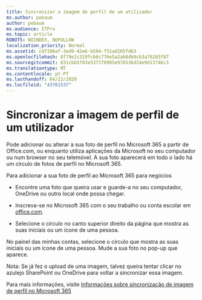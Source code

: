 ```yaml
---
title: Sincronizar a imagem de perfil de um utilizador
ms.author: pebaum
author: pebaum
ms.audience: ITPro
ms.topic: article
ROBOTS: NOINDEX, NOFOLLOW
localization_priority: Normal
ms.assetid: cd7196af-3ed9-42e6-b594-f51ad265fd63
ms.openlocfilehash: 8f79e1c319fcb6c776e5a2ab8db9cb3a76265f87
ms.sourcegitcommit: 631cbb5f03e5371f0995e976536d24e9d13746c3
ms.translationtype: MT
ms.contentlocale: pt-PT
ms.lasthandoff: 04/22/2020
ms.locfileid: "43761537"
---
```

# <a name="sync-a-users-profile-picture"></a>Sincronizar a imagem de perfil de um utilizador

Pode adicionar ou alterar a sua foto de perfil no Microsoft 365 a partir de Office.com, ou enquanto utiliza aplicações da Microsoft no seu computador ou num browser no seu telemóvel. A sua foto aparecerá em todo o lado há um círculo de fotos de perfil no Microsoft 365.

Para adicionar a sua foto de perfil ao Microsoft 365 para negócios

- Encontre uma foto que queira usar e guarde-a no seu computador, OneDrive ou outro local onde possa chegar.

- Inscreva-se no Microsoft 365 com o seu trabalho ou conta escolar em [office.com](https://www.office.com).

- Selecione o círculo no canto superior direito da página que mostra as suas iniciais ou um ícone de uma pessoa.

No painel das minhas contas, selecione o círculo que mostra as suas iniciais ou um ícone de uma pessoa. Mude a sua foto no pop-up que aparece.

Nota: Se já fez o upload de uma imagem, talvez queira tentar clicar no azulejo SharePoint ou OneDrive para voltar a sincronizar essa imagem.

Para mais informações, visite [Informações sobre sincronização de imagem de perfil no Microsoft 365](https://support.office.com/article/information-about-profile-picture-synchronization-in-office-365-20594d76-d054-4af4-a660-401133e3d48a)

